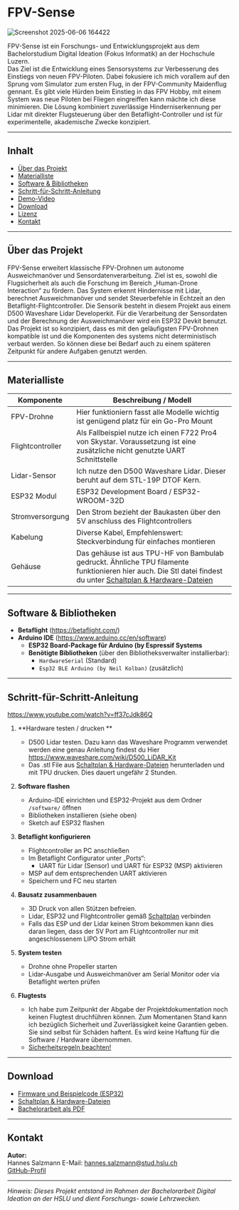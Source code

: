 # FPV-Sense

![Screenshot 2025-06-06 164422](https://github.com/user-attachments/assets/b2163677-7c08-4599-b3ef-6f799d8c01f2)


FPV-Sense ist ein Forschungs- und Entwicklungsprojekt aus dem Bachelorstudium Digital Ideation (Fokus Informatik) an der Hochschule Luzern.  
Das Ziel ist die Entwicklung eines Sensorsystems zur Verbesserung des Einstiegs von neuen FPV-Piloten. Dabei fokusiere ich mich vorallem auf den Sprung vom Simulator zum ersten Flug, in der FPV-Community Maidenflug gennant.
Es gibt viele Hürden beim Einstieg in das FPV Hobby, mit einem System was neue Piloten bei Fliegen eingreiffen kann mächte ich diese minimieren.
Die Lösung kombiniert zuverlässige Hinderniserkennung per Lidar mit direkter Flugsteuerung über den Betaflight-Controller und ist für experimentelle, akademische Zwecke konzipiert.

---

## Inhalt

- [Über das Projekt](#über-das-projekt)
- [Materialliste](#materialliste)
- [Software & Bibliotheken](#software--bibliotheken)
- [Schritt-für-Schritt-Anleitung](#schritt-für-schritt-anleitung)
- [Demo-Video](#demo-video)
- [Download](#download)
- [Lizenz](#lizenz)
- [Kontakt](#kontakt)

---

## Über das Projekt

FPV-Sense erweitert klassische FPV-Drohnen um autonome Ausweichmanöver und Sensordatenverarbeitung. 
Ziel ist es, sowohl die Flugsicherheit als auch die Forschung im Bereich „Human-Drone Interaction“ zu fördern.
Das System erkennt Hindernisse mit Lidar, berechnet Ausweichmanöver und sendet Steuerbefehle in Echtzeit an den Betaflight-Flightcontroller. 
Die Sensorik besteht in diesem Projekt aus einem D500 Waveshare Lidar Developerkit. Für die Verarbeitung der Sensordaten und der Berechnung der Ausweichmanöver wird ein ESP32 Devkit benutzt.
Das Projekt ist so konzipiert, dass es mit den geläufigsten FPV-Drohnen kompatible ist und die Komponenten des systems nicht deterministisch verbaut werden. So können diese bei Bedarf auch zu einem späteren Zeitpunkt für andere Aufgaben genutzt werden.


---

## Materialliste

| Komponente                | Beschreibung / Modell                  |
|---------------------------|----------------------------------------|
| FPV-Drohne                | Hier funktioniern fasst alle Modelle wichtig ist genügend platz für ein Go-Pro Mount |
| Flightcontroller          | Als Fallbeispiel nutze ich einen F722 Pro4 von Skystar. Voraussetzung ist eine zusätzliche nicht genutzte UART Schnittstelle |
| Lidar-Sensor              | Ich nutze den D500 Waveshare Lidar. Dieser beruht auf dem STL-19P DTOF Kern. |
| ESP32 Modul               | ESP32 Development Board / ESP32-WROOM-32D|
| Stromversorgung           | Den Strom bezieht der Baukasten über den 5V anschluss des Flightcontrollers |
| Kabelung                  | Diverse Kabel, Empfehlenswert: Steckverbindung für einfaches montieren |
| Gehäuse                   | Das gehäuse ist aus TPU-HF von Bambulab gedruckt. Ähnliche TPU filamente funktionieren hier auch. Die Stl datei findest du unter [Schaltplan & Hardware-Dateien](./hardware/) |

---

## Software & Bibliotheken

- **Betaflight** (https://betaflight.com/)
- **Arduino IDE** (https://www.arduino.cc/en/software)
  - **ESP32 Board-Package für Arduino (by Espressif Systems**  
  - **Benötigte Bibliotheken** (über den Bibliotheksverwalter installierbar):
    - `HardwareSerial` (Standard)
    - `Esp32 BLE Arduino (by Neil Kolban)` (zusätzlich)


---

## Schritt-für-Schritt-Anleitung

https://www.youtube.com/watch?v=ff37cJdk86Q

1. **Hardware testen / drucken **
    - D500 Lidar testen. Dazu kann das Waveshare Programm verwendet werden eine genau Anleitung findest du Hier https://www.waveshare.com/wiki/D500_LiDAR_Kit
    - Das .stl File aus [Schaltplan & Hardware-Dateien](./hardware/) herunterladen und mit TPU drucken. Dies dauert ungefähr 2 Stunden. 
    
2. **Software flashen**
    - Arduino-IDE einrichten und ESP32-Projekt aus dem Ordner `/software/` öffnen
    - Bibliotheken installieren (siehe oben)
    - Sketch auf ESP32 flashen

3. **Betaflight konfigurieren**
    - Flightcontroller an PC anschließen
    - Im Betaflight Configurator unter „Ports“:
        - UART für Lidar (Sensor) und UART für ESP32 (MSP) aktivieren
    - MSP auf dem entsprechenden UART aktivieren
    - Speichern und FC neu starten

4. **Bausatz zusammenbauen**
    - 3D Druck von allen Stützen befreien.
    - Lidar, ESP32 und Flightcontroller gemäß [Schaltplan](#) verbinden
    - Falls das ESP und der Lidar keinen Strom bekommen kann dies daran liegen, dass der 5V Port am FLightcontroller nur mit angeschlossenem LIPO Strom erhält

5. **System testen**
    - Drohne ohne Propeller starten
    - Lidar-Ausgabe und Ausweichmanöver am Serial Monitor oder via Betaflight werten prüfen

6. **Flugtests**
    - Ich habe zum Zeitpunkt der Abgabe der Projektdokumentation noch keinen Flugtest druchführen können. Zum Momentanen Stand kann ich bezüglich Sicherheit und Zuverlässigkeit keine Garantien geben. Sie sind selbst für Schäden haftent. Es wird keine Haftung für die Software / Hardware übernommen. 
    - [Sicherheitsregeln beachten!](https://www.bazl.admin.ch/bazl/de/home/drohnen/open1.html)

---

## Download

- [Firmware und Beispielcode (ESP32)](./software/)
- [Schaltplan & Hardware-Dateien](./hardware/)
- [Bachelorarbeit als PDF](./docs/Bachelorarbeit_FPVSense.pdf)

---

## Kontakt

**Autor:**  
Hannes Salzmann
E-Mail: hannes.salzmann@stud.hslu.ch  
[GitHub-Profil](https://github.com/Zytnah)

---

*Hinweis: Dieses Projekt entstand im Rahmen der Bachelorarbeit Digital Ideation an der HSLU und dient Forschungs- sowie Lehrzwecken.*
